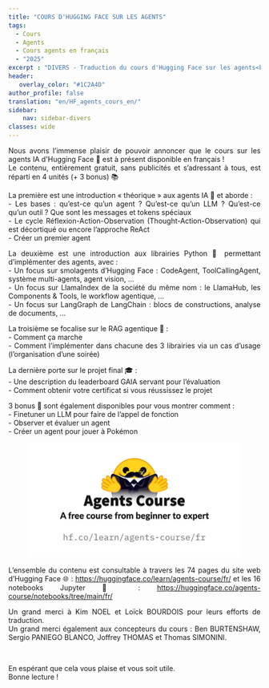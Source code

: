 ```yaml
---
title: "COURS D'HUGGING FACE SUR LES AGENTS"
tags:
  - Cours
  - Agents
  - Cours agents en français
  - "2025"
excerpt : "DIVERS - Traduction du cours d'Hugging Face sur les agents<br> - Difficulté : débutant"
header:
   overlay_color: "#1C2A4D"
author_profile: false
translation: "en/HF_agents_cours_en/"
sidebar:
    nav: sidebar-divers
classes: wide
---
```


<p style="text-align:justify;">
Nous avons l’immense plaisir de pouvoir annoncer que le cours sur les agents IA d'Hugging Face 🤗 est à présent disponible en français !<br>
Le contenu, entièrement gratuit, sans publicités et s’adressant à tous, est réparti en 4 unités (+ 3 bonus) 📚<br>
</p>

<p style="text-align:justify;">
La première est une introduction « théorique » aux agents IA 🤵 et aborde :<br>
- Les bases : qu’est-ce qu’un agent ? Qu’est-ce qu’un LLM ? Qu’est-ce qu’un outil ? Que sont les messages et tokens spéciaux<br>
- Le cycle Réflexion-Action-Observation (Thought-Action-Observation) qui est décortiqué ou encore l’approche ReAct<br>
- Créer un premier agent<br>
</p>

<p style="text-align:justify;">
La deuxième est une introduction aux librairies Python 🐍 permettant d’implémenter des agents, avec :<br>
- Un focus sur smolagents d’Hugging Face : CodeAgent, ToolCallingAgent, système multi-agents, agent vision, …<br>
- Un focus sur LlamaIndex de la société du même nom : le LlamaHub, les Components & Tools, le workflow agentique, …<br>
- Un focus sur LangGraph de LangChain : blocs de constructions, analyse de documents, …<br>
</p>

<p style="text-align:justify;">
La troisième se focalise sur le RAG agentique 🐶 :<br>
- Comment ça marche<br>
- Comment l’implémenter dans chacune des 3 librairies via un cas d’usage (l’organisation d’une soirée)<br>
</p>

<p style="text-align:justify;">
La dernière porte sur le projet final 🎓 :<br>
- Une description du leaderboard GAIA servant pour l’évaluation<br>
- Comment obtenir votre certificat si vous réussissez le projet<br>
</p>

<p style="text-align:justify;">
3 bonus 🎁 sont également disponibles pour vous montrer comment :<br>
- Finetuner un LLM pour faire de l’appel de fonction<br>
- Observer et évaluer un agent<br>
- Créer un agent pour jouer à Pokémon<br>
</p>

<center>
<figure class="image">
  <img src="https://raw.githubusercontent.com/catie-aq/blog-vaniila/refs/heads/main/assets/images/Cours_agents/Cours_agents.png">
</figure>
</center>

<p style="text-align:justify;">
L’ensemble du contenu est consultable à travers les 74 pages du site web d’Hugging Face 🌐 : <a href="https://huggingface.co/learn/agents-course/fr/">https://huggingface.co/learn/agents-course/fr/</a> et les 16 notebooks Jupyter 📓 : <a href="https://huggingface.co/agents-course/notebooks/tree/main/fr/">https://huggingface.co/agents-course/notebooks/tree/main/fr/</a><br>
</p>

<p style="text-align:justify;">
Un grand merci à Kim NOEL et Loïck BOURDOIS pour leurs efforts de traduction.<br>
Un grand merci également aux concepteurs du cours : Ben BURTENSHAW, Sergio PANIEGO BLANCO, Joffrey THOMAS et Thomas SIMONINI.
</p>

<br>

<p style="text-align:justify;">En espérant que cela vous plaise et vous soit utile.<br>
Bonne lecture !</p>
